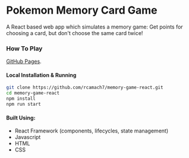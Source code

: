 # Pokemon Memory Card Game
A React based web app which simulates a memory game: Get points for choosing a card, but don't choose the same card twice!

### How To Play

[GitHub Pages](https://rcamach7.github.io/memory-game-react/).

#### Local Installation & Running
```bash
git clone https://github.com/rcamach7/memory-game-react.git
cd memory-game-react
npm install
npm run start
```

#### Built Using:

- React Framework (components, lifecycles, state management)
- Javascript
- HTML
- CSS